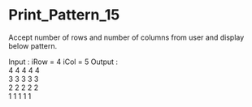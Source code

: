 # Print_Pattern_15

Accept number of rows and number of columns from user and display
below pattern.

Input : iRow = 4	iCol = 5
Output : 	
          4         4         4         4         4                                                 
          3         3         3         3         3                             
          2         2         2         2         2                             
          1         1         1         1         1
